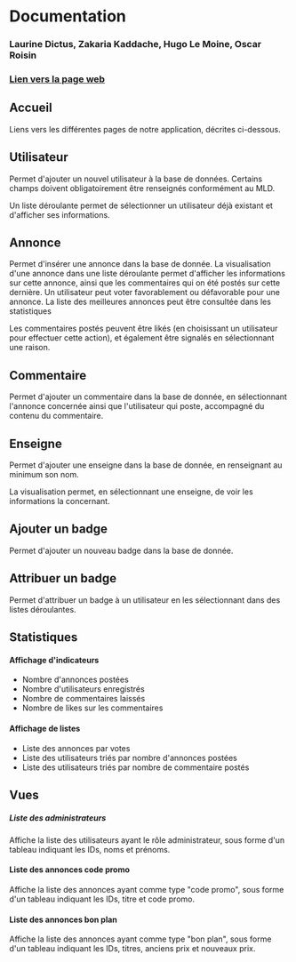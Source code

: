 # Documentation
### Laurine Dictus, Zakaria Kaddache, Hugo Le Moine, Oscar Roisin

### [Lien vers la page web](http://tuxa.sme.utc/~nf17p095/index.html)



## Accueil
Liens vers les différentes pages de notre application, décrites ci-dessous.

## Utilisateur
Permet d'ajouter un nouvel utilisateur à la base de données. Certains champs doivent obligatoirement être renseignés conformément au MLD.

Un liste déroulante permet de sélectionner un utilisateur déjà existant et d'afficher ses informations.

## Annonce
Permet d'insérer une annonce dans la base de donnée. La visualisation d'une annonce dans une liste déroulante permet d'afficher les informations sur cette annonce, ainsi que les commentaires qui on été postés sur cette dernière. Un utilisateur peut voter favorablement ou défavorable pour une annonce. La liste des meilleures annonces peut être consultée dans les statistiques

Les commentaires postés peuvent être likés (en choisissant un utilisateur pour effectuer cette action), et également être signalés en sélectionnant une raison.

## Commentaire
Permet d'ajouter un commentaire dans la base de donnée, en sélectionnant l'annonce concernée ainsi que l'utilisateur qui poste, accompagné du contenu du commentaire.

## Enseigne
Permet d'ajouter une enseigne dans la base de donnée, en renseignant au minimum son nom.

La visualisation permet, en sélectionnant une enseigne, de voir les informations la concernant.

## Ajouter un badge
Permet d'ajouter un nouveau badge dans la base de donnée.

## Attribuer un badge
Permet d'attribuer un badge à un utilisateur en les sélectionnant dans des listes déroulantes.

## Statistiques

#### Affichage d'indicateurs
- Nombre d'annonces postées
- Nombre d'utilisateurs enregistrés
- Nombre de commentaires laissés
- Nombre de likes sur les commentaires

#### Affichage de listes
- Liste des annonces par votes
- Liste des utilisateurs triés par nombre d'annonces postées
- Liste des utilisateurs triés par nombre de commentaire postés

## Vues

##### Liste des administrateurs
Affiche la liste des utilisateurs ayant le rôle administrateur, sous forme d'un tableau indiquant les IDs, noms et prénoms.

#### Liste des annonces code promo
Affiche la liste des annonces ayant comme type "code promo", sous forme d'un tableau indiquant les IDs, titre et code promo.

#### Liste des annonces bon plan
Affiche la liste des annonces ayant comme type "bon plan", sous forme d'un tableau indiquant les IDs, titres, anciens prix et nouveaux prix.
